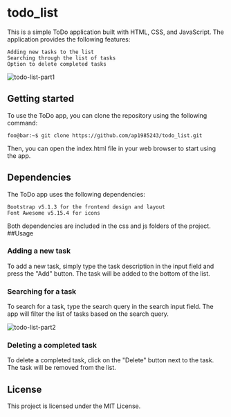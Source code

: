# todo_list
This is a simple ToDo application built with HTML, CSS, and JavaScript. The application provides the following features:

    Adding new tasks to the list
    Searching through the list of tasks
    Option to delete completed tasks


![todo-list-part1](https://user-images.githubusercontent.com/40575848/227308197-b833be29-1792-48ac-b421-babc7d6d0849.png)

## Getting started

To use the ToDo app, you can clone the repository using the following command:
```console
foo@bar:~$ git clone https://github.com/ap1985243/todo_list.git
```

Then, you can open the index.html file in your web browser to start using the app.

## Dependencies

The ToDo app uses the following dependencies:

    Bootstrap v5.1.3 for the frontend design and layout
    Font Awesome v5.15.4 for icons

Both dependencies are included in the css and js folders of the project.
##Usage

### Adding a new task

To add a new task, simply type the task description in the input field and press the "Add" button. The task will be added to the bottom of the list.


### Searching for a task


To search for a task, type the search query in the search input field. The app will filter the list of tasks based on the search query.


![todo-list-part2](https://user-images.githubusercontent.com/40575848/227308405-87ceb4df-f77f-468e-a386-f36904b26ed9.png)


### Deleting a completed task

To delete a completed task, click on the "Delete" button next to the task. The task will be removed from the list.


## License

This project is licensed under the MIT License.
